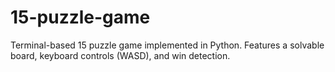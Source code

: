 # 15-puzzle-game
Terminal-based 15 puzzle game implemented in Python. Features a solvable board, keyboard controls (WASD), and win detection.
